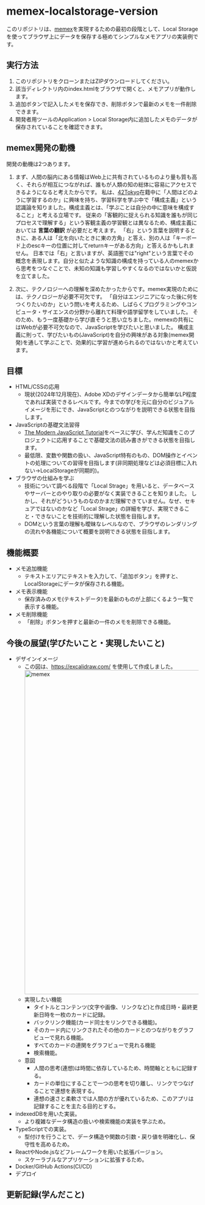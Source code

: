# memex-localstorage-version
このリポジトリは、[memex](https://ja.wikipedia.org/wiki/Memex)を実現するための最初の段階として、Local Storageを使ってブラウザ上にデータを保存する極めてシンプルなメモアプリの実装例です。

## 実行方法
1. このリポジトリをクローンまたはZIPダウンロードしてください。
2. 該当ディレクトリ内のindex.htmlをブラウザで開くと、メモアプリが動作します。
3. 追加ボタンで記入したメモを保存でき、削除ボタンで最新のメモを一件削除できます。
4. 開発者用ツールのApplication > Local Storage内に追加したメモのデータが保存されていることを確認できます。

## memex開発の動機
開発の動機は2つあります。
1. まず、人間の脳内にある情報はWeb上に共有されているものより量も質も高く、それらが相互につながれば、誰もが人類の知の総体に容易にアクセスできるようになると考えたからです。
私は、[42Tokyo](https://42tokyo.jp/)在籍中に「人間はどのように学習するのか」に興味を持ち、学習科学を学ぶ中で「構成主義」という認識論を知りました。構成主義とは、「学ぶことは自分の中に意味を構成すること」と考える立場です。
従来の「客観的に捉えられる知識を誰もが同じプロセスで理解する」という客観主義の学習観とは異なるため、構成主義においては **言葉の翻訳** が必要だと考えます。
「右」という言葉を説明するときに、ある人は「北を向いたときに東の方角」と答え、別の人は「キーボード上のescキーの位置に対してreturnキーがある方向」と答えるかもしれません。
日本では「右」と言いますが、英語圏では"right"という言葉でその概念を表現します。自分と似たような知識の構成を持っている人のmemexから思考をつなぐことで、未知の知識も学習しやすくなるのではないかと仮説を立てました。

2. 次に、テクノロジーへの理解を深めたかったからです。memex実現のためには、テクノロジーが必要不可欠です。
「自分はエンジニアになった後に何をつくりたいのか」という問いを考えるため、しばらくプログラミングやコンピュータ・サイエンスの分野から離れて料理や語学留学をしていました。
そのため、もう一度基礎から学び直そうと思い立ちました。memexの共有にはWebが必要不可欠なので、JavaScriptを学びたいと思いました。
構成主義に則って、学びたいもの(JavaScript)を自分の興味がある対象(memex開発)を通して学ぶことで、効果的に学習が進められるのではないかと考えています。

## 目標
- HTML/CSSの応用
  - 現状(2024年12月現在)、Adobe XDのデザインデータから簡単なLP程度であれば実装できるレベルです。今までの学びを元に自分のビジュアルイメージを形にでき、JavaScriptとのつながりを説明できる状態を目指します。
- JavaScriptの基礎文法習得
  - [The Modern JavaScript Tutorial](https://javascript.info/)をベースに学び、学んだ知識をこのプロジェクトに応用することで基礎文法の読み書きができる状態を目指します。
  - 最低限、変数や関数の扱い、JavaScript特有のもの、DOM操作とイベントの処理についての習得を目指します(非同期処理などは必須目標に入れない->LocalStorageが同期的)。
- ブラウザの仕組みを学ぶ
  - 技術について調べる段階で「Local Strage」を用いると、データベースやサーバーとのやり取りの必要がなく実装できることを知りました。
しかし、それがどういうものなのかまだ理解できていません。なぜ、セキュアではないのかなど「Local Strage」の詳細を学び、実現できること・できないことを技術的に理解した状態を目指します。
  - DOMという言葉の理解も曖昧なレベルなので、ブラウザのレンダリングの流れや各機能について概要を説明できる状態を目指します。

## 機能概要
- メモ追加機能
  - テキストエリアにテキストを入力して、「追加ボタン」を押すと、LocalStorageにデータが保存される機能。
- メモ表示機能
  - 保存済みのメモ(テキストデータ)を最新のものが上部にくるよう一覧で表示する機能。
- メモ削除機能
  - 「削除」ボタンを押すと最新の一件のメモを削除できる機能。

## 今後の展望(学びたいこと・実現したいこと)
- デザインイメージ
  - この図は、https://excalidraw.com/ を使用して作成しました。<img width="850" alt="memex" src="https://github.com/user-attachments/assets/9a3e51a0-8263-42fb-8430-acfc0627663f" />
  - 実現したい機能
    - タイトルとコンテンツ(文字や画像、リンクなど)と作成日時・最終更新日時を一枚のカードに記録。
    - バックリンク機能(カード同士をリンクできる機能)。
    - そのカード内にリンクされたその他のカードとのつながりをグラフビューで見れる機能。
    - すべてのカードの連関をグラフビューで見れる機能
    - 検索機能。
  - 意図
    - 人間の思考(連想)は時間に依存しているため、時間軸とともに記録する。
    - カードの単位にすることで一つの思考を切り離し、リンクでつなげることで連想を表現する。
    - 連想の速さと柔軟さでは人間の方が優れているため、このアプリは記録することを主たる目的とする。
- indexedDBを用いた実装。
  - より複雑なデータ構造の扱いや検索機能の実装を学ぶため。
- TypeScriptでの実装。
  - 型付けを行うことで、データ構造や関数の引数・戻り値を明確化し、保守性を高めるため。
- ReactやNode.jsなどフレームワークを用いた拡張バージョン。
  - スケーラブルなアプリケーションに拡張するため。
- Docker/GitHub Actions(CI/CD)
- デプロイ

## 更新記録(学んだこと)
